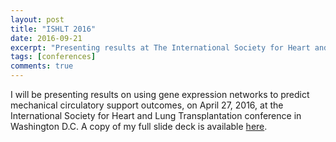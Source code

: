 ```yaml
---
layout: post
title: "ISHLT 2016"
date: 2016-09-21
excerpt: "Presenting results at The International Society for Heart and Lung Transplantation 2016 conference, in Washington D.C."
tags: [conferences]
comments: true
---
```


I will be presenting results on using gene expression networks to predict mechanical circulatory support outcomes, on April 27, 2016, at the International Society for Heart and Lung Transplantation conference in Washington D.C. A copy of my full slide deck is available [here](https://drive.google.com/open?id=1vqbvuoytVa8-ecyX158ssOnvzKlJ81pL).


